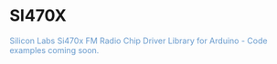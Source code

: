 SI470X
======

<div style="color:#6699cc;">Silicon Labs Si470x FM Radio Chip Driver Library for Arduino - Code examples coming soon.</div>
